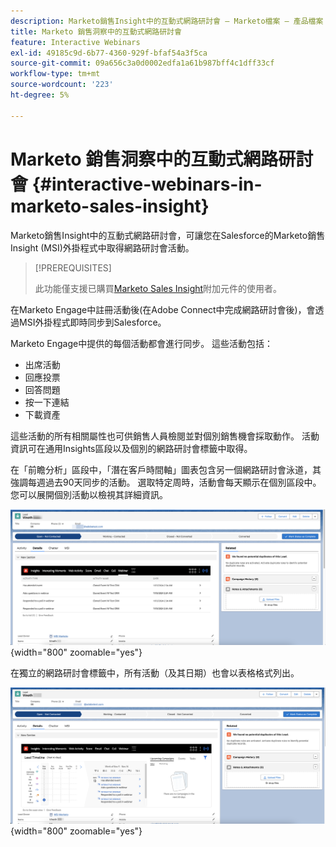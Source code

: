 ```yaml
---
description: Marketo銷售Insight中的互動式網路研討會 — Marketo檔案 — 產品檔案
title: Marketo 銷售洞察中的互動式網路研討會
feature: Interactive Webinars
exl-id: 49185c9d-6b77-4360-929f-bfaf54a3f5ca
source-git-commit: 09a656c3a0d0002edfa1a61b987bff4c1dff33cf
workflow-type: tm+mt
source-wordcount: '223'
ht-degree: 5%

---
```


# Marketo 銷售洞察中的互動式網路研討會 {#interactive-webinars-in-marketo-sales-insight}

Marketo銷售Insight中的互動式網路研討會，可讓您在Salesforce的Marketo銷售Insight (MSI)外掛程式中取得網路研討會活動。

>[!PREREQUISITES]
>
>此功能僅支援已購買[Marketo Sales Insight](https://business.adobe.com/products/marketo/sales-intelligence-engagement.html)附加元件的使用者。

在Marketo Engage中註冊活動後(在Adobe Connect中完成網路研討會後)，會透過MSI外掛程式即時同步到Salesforce。

Marketo Engage中提供的每個活動都會進行同步。 這些活動包括：

* 出席活動
* 回應投票
* 回答問題
* 按一下連結
* 下載資產

這些活動的所有相關屬性也可供銷售人員檢閱並對個別銷售機會採取動作。 活動資訊可在通用Insights區段以及個別的網路研討會標籤中取得。

在「前瞻分析」區段中，「潛在客戶時間軸」圖表包含另一個網路研討會泳道，其強調每週過去90天同步的活動。 選取特定周時，活動會每天顯示在個別區段中。 您可以展開個別活動以檢視其詳細資訊。

![](assets/interactive-webinars-in-marketo-sales-insight-1.png){width="800" zoomable="yes"}

在獨立的網路研討會標籤中，所有活動（及其日期）也會以表格格式列出。

![](assets/interactive-webinars-in-marketo-sales-insight-2.png){width="800" zoomable="yes"}
